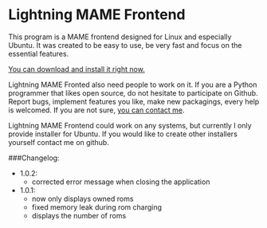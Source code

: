 Lightning MAME Frontend
=======================

This program is a MAME frontend designed for Linux and especially Ubuntu. It was created to be easy to use, be very fast and focus on the essential features.

[You can download and install it right now.](http://lightningmf.neoname.eu)


Lightning MAME Fronted also need people to work on it. If you are a Python programmer that likes open source, do not hesitate to participate on Github. Report bugs, implement features you like, make new packagings, every help is welcomed. If you are not sure, [you can contact me](https://github.com/nicolas-van).

Lightning MAME Frontend could work on any systems, but currently I only provide installer for Ubuntu. If you would like to create other installers yourself contact me on github.

###Changelog:
- 1.0.2:
  - corrected error message when closing the application
- 1.0.1:
  - now only displays owned roms
  - fixed memory leak during rom charging
  - displays the number of roms
